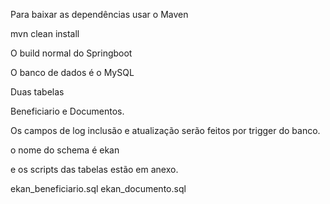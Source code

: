 Para baixar as dependências usar o Maven

mvn clean install

O build normal do Springboot

O banco de dados é o MySQL

Duas tabelas 

Beneficiario e Documentos.

Os campos de log inclusão e atualização serão feitos por trigger do banco.

o nome do schema é ekan

e os scripts das tabelas estão em anexo.

ekan_beneficiario.sql
ekan_documento.sql

